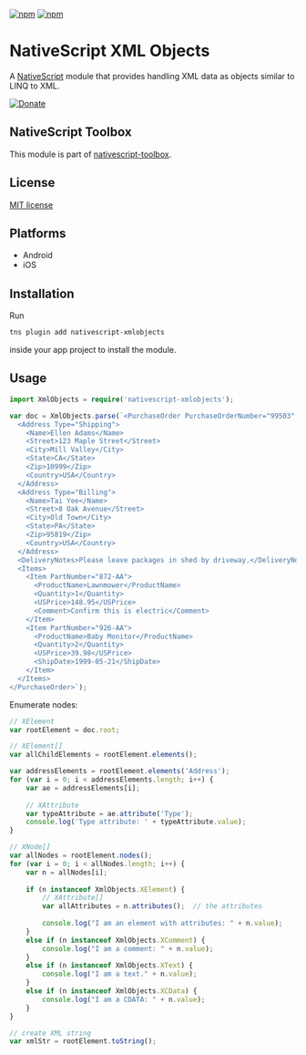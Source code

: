 [![npm](https://img.shields.io/npm/v/nativescript-xmlobjects.svg)](https://www.npmjs.com/package/nativescript-xmlobjects)
[![npm](https://img.shields.io/npm/dt/nativescript-xmlobjects.svg?label=npm%20downloads)](https://www.npmjs.com/package/nativescript-xmlobjects)

# NativeScript XML Objects

A [NativeScript](https://nativescript.org/) module that provides handling XML data as objects similar to LINQ to XML.

[![Donate](https://img.shields.io/badge/Donate-PayPal-green.svg)](https://www.paypal.com/cgi-bin/webscr?cmd=_s-xclick&hosted_button_id=EHLUKP9GWE5ME)

## NativeScript Toolbox

This module is part of [nativescript-toolbox](https://github.com/mkloubert/nativescript-toolbox).

## License

[MIT license](https://raw.githubusercontent.com/mkloubert/nativescript-xmlobjects/master/LICENSE)

## Platforms

* Android
* iOS

## Installation

Run

```bash
tns plugin add nativescript-xmlobjects
```

inside your app project to install the module.

## Usage

```typescript
import XmlObjects = require('nativescript-xmlobjects');

var doc = XmlObjects.parse(`<PurchaseOrder PurchaseOrderNumber="99503" OrderDate="1999-10-20">
  <Address Type="Shipping">
    <Name>Ellen Adams</Name>
    <Street>123 Maple Street</Street>
    <City>Mill Valley</City>
    <State>CA</State>
    <Zip>10999</Zip>
    <Country>USA</Country>
  </Address>
  <Address Type="Billing">
    <Name>Tai Yee</Name>
    <Street>8 Oak Avenue</Street>
    <City>Old Town</City>
    <State>PA</State>
    <Zip>95819</Zip>
    <Country>USA</Country>
  </Address>
  <DeliveryNotes>Please leave packages in shed by driveway.</DeliveryNotes>
  <Items>
    <Item PartNumber="872-AA">
      <ProductName>Lawnmower</ProductName>
      <Quantity>1</Quantity>
      <USPrice>148.95</USPrice>
      <Comment>Confirm this is electric</Comment>
    </Item>
    <Item PartNumber="926-AA">
      <ProductName>Baby Monitor</ProductName>
      <Quantity>2</Quantity>
      <USPrice>39.98</USPrice>
      <ShipDate>1999-05-21</ShipDate>
    </Item>
  </Items>
</PurchaseOrder>`);
```

Enumerate nodes:

```typescript
// XElement
var rootElement = doc.root;

// XElement[]
var allChildElements = rootElement.elements();

var addressElements = rootElement.elements('Address');
for (var i = 0; i < addressElements.length; i++) {
    var ae = addressElements[i];
    
    // XAttribute
    var typeAttribute = ae.attribute('Type');
    console.log('Type attribute: ' + typeAttribute.value);
}

// XNode[]
var allNodes = rootElement.nodes();
for (var i = 0; i < allNodes.length; i++) {
    var n = allNodes[i];
    
    if (n instanceof XmlObjects.XElement) {
        // XAttribute[]
        var allAttributes = n.attributes();  // the attributes
        
        console.log("I am an element with attributes: " + n.value);
    }
    else if (n instanceof XmlObjects.XComment) {
        console.log("I am a comment: " + n.value);
    }
    else if (n instanceof XmlObjects.XText) {
        console.log("I am a text." + n.value);
    }
    else if (n instanceof XmlObjects.XCData) {
        console.log("I am a CDATA: " + n.value);
    }
}

// create XML string
var xmlStr = rootElement.toString();
```
